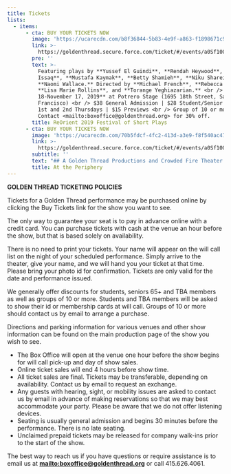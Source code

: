 ```yaml
---
title: Tickets
lists:
  - items:
      - cta: BUY YOUR TICKETS NOW
        image: 'https://ucarecdn.com/b8f36844-5b83-4e9f-a863-f1898671c9fe/'
        link: >-
          https://goldenthread.secure.force.com/ticket/#/events/a0Sf1000006r1HhEAI
        pre: ''
        text: >-
          Featuring plays by **Yussef El Guindi**, **Rendah Heywood**, **Lameece
          Issaq**, **Mustafa Kaymak**, **Betty Shamieh**, **Niku Sharei**, and
          **Naomi Wallace.** Directed by **Michael French**, **Rebecca Novick**,
          **Lisa Marie Rollins**, and **Torange Yeghiazarian.** <br /> **October
          18-November 17, 2019** at Potrero Stage (1695 18th Street, San
          Francisco) <br /> $38 General Admission | $28 Student/Senior 65+ | $20
          1st and 2nd Thursdays | $15 Previews <br /> Group of 10 or more?
          Contact <mailto:boxoffice@goldenthread.org> for 30% off.
        title: ReOrient 2019 Festival of Short Plays
      - cta: BUY YOUR TICKETS NOW
        image: 'https://ucarecdn.com/70b5fdcf-4fc2-413d-a3e9-f8f540ac47ad/'
        link: >-
          https://goldenthread.secure.force.com/ticket/#/events/a0Sf1000006r1HhEAI
        subtitle: ''
        text: "## A Golden Thread Productions and Crowded Fire Theater Company Co-Production\r\n\nSet in Istanbul and Paris, **AT THE PERIPHERY** is a new play that focuses on the rarely told stories of migrants in Istanbul’s urban slums. **Sedef Ecer’s** new play takes a lyrical, funny, and deeply human look at hope and home against all odds. Directed by **Erin Gilley**, the play examines homelessness and displacement in Istanbul with an expansive global lens that brings it home to the San Francisco Bay Area where these issues are extremely palpable and relevant.\n\nThis production marks both At the Periphery’s US premiere as well as **the first co-production between Golden Thread Productions and Crowded Fire Theater**.\n\n**February 23 - April 4, 2020** at Potrero Stage (1695 18th Street, San Francisco) \\\n$50-38 General Admission | $28 Student/Senior 65+ | $20 1st and 2nd Thursdays | $15 Previews\\\nGroup of 10 or more? Contact <mailto:boxoffice@goldenthread.org> for 30% off."
        title: At the Periphery
---
```

**GOLDEN THREAD TICKETING POLICIES**

Tickets for a Golden Thread performance may be purchased online by clicking the Buy Tickets link for the show you want to see.

The only way to guarantee your seat is to pay in advance online with a credit card. You can purchase tickets with cash at the venue an hour before the show, but that is based solely on availability.

There is no need to print your tickets. Your name will appear on the will call list on the night of your scheduled performance. Simply arrive to the theater, give your name, and we will hand you your ticket at that time. Please bring your photo id for confirmation. Tickets are only valid for the date and performance issued.

We generally offer discounts for students, seniors 65+ and TBA members as well as groups of 10 or more. Students and TBA members will be asked to show their id or membership cards at will call. Groups of 10 or more should contact us by email to arrange a purchase.

Directions and parking information for various venues and other show information can be found on the main production page of the show you wish to see.

* The Box Office will open at the venue one hour before the show begins for will call pick-up and day of show sales.
* Online ticket sales will end 4 hours before show time.
* All ticket sales are final. Tickets may be transferable, depending on availability. Contact us by email to request an exchange.
* Any guests with hearing, sight, or mobility issues are asked to contact us by email in advance of making reservations so that we may best accommodate your party. Please be aware that we do not offer listening devices.
* Seating is usually general admission and begins 30 minutes before the performance. There is no late seating.
* Unclaimed prepaid tickets may be released for company walk-ins prior to the start of the show.

The best way to reach us if you have questions or require assistance is to email us at **<mailto:boxoffice@goldenthread.org>** or call 415.626.4061.
